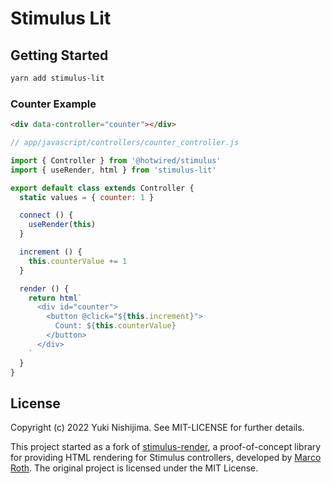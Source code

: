 # Stimulus Lit

## Getting Started

```bash
yarn add stimulus-lit
```

### Counter Example

```html
<div data-controller="counter"></div>
```


```js
// app/javascript/controllers/counter_controller.js

import { Controller } from '@hotwired/stimulus'
import { useRender, html } from 'stimulus-lit'

export default class extends Controller {
  static values = { counter: 1 }

  connect () {
    useRender(this)
  }

  increment () {
    this.counterValue += 1
  }

  render () {
    return html`
      <div id="counter">
        <button @click="${this.increment}">
          Count: ${this.counterValue}
        </button>
      </div>
    `
  }
}
```

## License

Copyright (c) 2022 Yuki Nishijima. See MIT-LICENSE for further details.

This project started as a fork of [stimulus-render](https://github.com/marcoroth/stimulus-render), a proof-of-concept
library for providing HTML rendering for Stimulus controllers, developed by [Marco Roth](https://github.com/marcoroth).
The original project is licensed under the MIT License.
